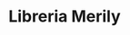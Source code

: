---
title: "Libreria Merily"
url: /zona-19-ciudad-de-guatemala/libreria-merily/
shop: material de oficina
---
